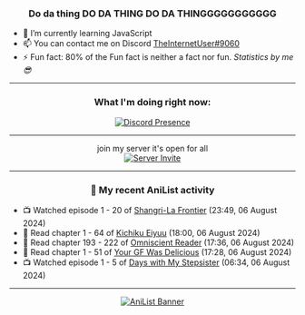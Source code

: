 <div align="center">

### Do da thing DO DA THING DO DA THINGGGGGGGGGGG
</div>

- 🌱 I’m currently learning JavaScript
- 📫 You can contact me on Discord [TheInternetUser#9060](https://discord.com/users/534117072796385300)
- ⚡ Fun fact: 80% of the Fun fact is neither a fact nor fun. _Statistics by me 😎_
<hr>

<div align="center">

### What I'm doing right now:
[![Discord Presence](https://lanyard.cnrad.dev/api/534117072796385300)](https://discord.com/users/534117072796385300)
<hr>

join my server it's open for all <br>
[![Server Invite](https://invidget.switchblade.xyz/bfYgVHxrSs)](https://discord.gg/bfYgVHxrSs)

<hr>
  
### 🌸 My recent AniList activity

</div>

<!-- ANILIST_ACTIVITY:start -->

-   📺 Watched episode 1 - 20 of [Shangri-La Frontier](https://anilist.co/anime/151970) (23:49, 06 August 2024)
-   📖 Read chapter 1 - 64 of [Kichiku Eiyuu](https://anilist.co/manga/139415) (18:00, 06 August 2024)
-   📖 Read chapter 193 - 222 of [Omniscient Reader](https://anilist.co/manga/119257) (17:36, 06 August 2024)
-   📖 Read chapter 1 - 51 of [Your GF Was Delicious](https://anilist.co/manga/169210) (17:28, 06 August 2024)
-   📺 Watched episode 1 - 5 of [Days with My Stepsister](https://anilist.co/anime/152681) (06:34, 06 August 2024)

<!-- ANILIST_ACTIVITY:end -->
<hr>

<div align="center">

[![AniList Banner](https://img.anili.st/User/929966)](https://anilist.co/user/TheInternetUser)

<!-- ![Profile views](https://gpvc.arturio.dev/TheInternetUse7) Since 2023-01-09 -->
<br>


</div>
